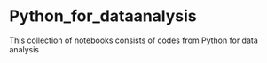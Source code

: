 # Python_for_dataanalysis
This collection of notebooks consists of codes from Python for data analysis

